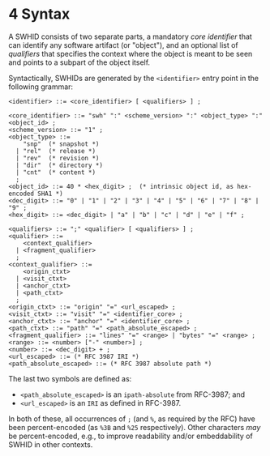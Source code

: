 # 4 Syntax

A SWHID consists of two separate parts, a mandatory *core identifier* that can
identify any software artifact (or "object"), and an optional list of
*qualifiers* that specifies the context where the object is meant to be
seen and points to a subpart of the object itself.

Syntactically, SWHIDs are generated by the `<identifier>` entry point in
the following grammar:

``` {.bnf}
<identifier> ::= <core_identifier> [ <qualifiers> ] ;

<core_identifier> ::= "swh" ":" <scheme_version> ":" <object_type> ":" <object_id> ;
<scheme_version> ::= "1" ;
<object_type> ::=
    "snp"  (* snapshot *)
  | "rel"  (* release *)
  | "rev"  (* revision *)
  | "dir"  (* directory *)
  | "cnt"  (* content *)
  ;
<object_id> ::= 40 * <hex_digit> ;  (* intrinsic object id, as hex-encoded SHA1 *)
<dec_digit> ::= "0" | "1" | "2" | "3" | "4" | "5" | "6" | "7" | "8" | "9" ;
<hex_digit> ::= <dec_digit> | "a" | "b" | "c" | "d" | "e" | "f" ;

<qualifiers> ::= ";" <qualifier> [ <qualifiers> ] ;
<qualifier> ::=
    <context_qualifier>
  | <fragment_qualifier>
  ;
<context_qualifier> ::=
    <origin_ctxt>
  | <visit_ctxt>
  | <anchor_ctxt>
  | <path_ctxt>
  ;
<origin_ctxt> ::= "origin" "=" <url_escaped> ;
<visit_ctxt> ::= "visit" "=" <identifier_core> ;
<anchor_ctxt> ::= "anchor" "=" <identifier_core> ;
<path_ctxt> ::= "path" "=" <path_absolute_escaped> ;
<fragment_qualifier> ::= "lines" "=" <range> | "bytes" "=" <range> ;
<range> ::= <number> ["-" <number>] ;
<number> ::= <dec_digit> + ;
<url_escaped> ::= (* RFC 3987 IRI *)
<path_absolute_escaped> ::= (* RFC 3987 absolute path *)
```

The last two symbols are defined as:

- `<path_absolute_escaped>` is an `ipath-absolute` from RFC-3987; and
- `<url_escaped>` is an `IRI` as defined in RFC-3987.

In both of these, all occurrences of `;` (and `%`, as required by the RFC)
have been percent-encoded (as `%3B` and `%25` respectively). Other
characters *may* be percent-encoded, e.g., to improve readability and/or
embeddability of SWHID in other contexts.
